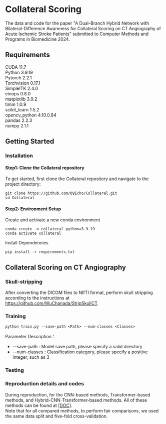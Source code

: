 # Collateral Scoring
The data and code for the paper "A Dual-Branch Hybrid Network with Bilateral-Difference Awareness for Collateral Scoring on CT Angiography of Acute Ischemic Stroke Patients" submitted to Computer Methods and Programs in Biomedicine 2024. <br />

## Requirements
CUDA 11.7<br />
Python 3.9.19<br /> 
Pytorch 2.2.1<br />
Torchvision 0.17.1<br />
SimpleITK 2.4.0 <br />
einops 0.8.0 <br />
matplotlib 3.9.2 <br />
timm 1.0.9 <br />
scikit_learn 1.5.2 <br />
opencv_python 4.10.0.84 <br />
pandas 2.2.3 <br />
numpy 2.1.1 <br />

## Getting Started

### Installation
#### Step1: Clone the Collateral repository
To get started, first clone the Collateral repository and navigate to the project directory:

```
git clone https://github.com/09Echo/Collateral.git
cd Collateral
```

#### Step2: Environment Setup
Create and activate a new conda environment
```
conda create -n collateral python=3.9.19
conda activate collateral
```

Install Dependencies
```
pip install -r requirements.txt
```

## Collateral Scoring on CT Angiography
### Skull-stripping
  
After converting the DICOM files to NIfTI format, perform skull stripping according to the instructions at https://github.com/WuChanada/StripSkullCT.  <br />

### Training  
```
python train.py --save-path <Path> --num-classes <Classes>
```
Parameter Description：  
* --save-path <Path>: Model save path, please specify a valid directory
* --num-classes <Classes>: Classification category, please specify a positive integer, such as 3

### Testing  

### Reproduction details and codes
During reproduction, for the CNN-based methods, Transformer-based methods, and Hybrid-CNN-Transformer-based methods. All of these methods can be found at [[DOC]](./baseline).  <br />
Note that for all compared methods, to perform fair comparisons, we used the same data split and five-fold cross-validation.  <br />



